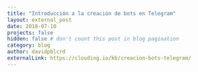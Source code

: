 ```yaml
---
title: "Introducción a la creación de bots en Telegram"
layout: external_post
date: 2018-07-10
projects: false
hidden: false # don't count this post in blog pagination
category: blog
author: davidpblcrd
externalLink: https://clouding.io/kb/creacion-bots-telegram/
---
```

